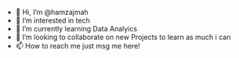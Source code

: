 - 👋 Hi, I’m @hamzajmah
- 👀 I’m interested in tech
- 🌱 I’m currently learning Data Analyics
- 💞️ I’m looking to collaborate on new Projects to learn as much i can 
- 📫 How to reach me just msg me here!
